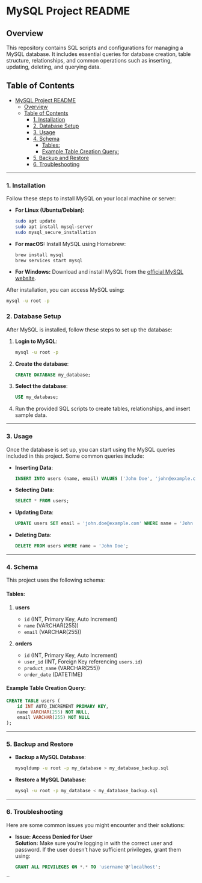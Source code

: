 # MySQL Project README

## Overview
This repository contains SQL scripts and configurations for managing a MySQL database. It includes essential queries for database creation, table structure, relationships, and common operations such as inserting, updating, deleting, and querying data.

## Table of Contents
- [MySQL Project README](#mysql-project-readme)
  - [Overview](#overview)
  - [Table of Contents](#table-of-contents)
    - [1. Installation](#1-installation)
    - [2. Database Setup](#2-database-setup)
    - [3. Usage](#3-usage)
    - [4. Schema](#4-schema)
      - [Tables:](#tables)
      - [Example Table Creation Query:](#example-table-creation-query)
    - [5. Backup and Restore](#5-backup-and-restore)
    - [6. Troubleshooting](#6-troubleshooting)

---

### 1. Installation

Follow these steps to install MySQL on your local machine or server:

- **For Linux (Ubuntu/Debian):**
    ```bash
    sudo apt update
    sudo apt install mysql-server
    sudo mysql_secure_installation
    ```

- **For macOS:**
    Install MySQL using Homebrew:
    ```bash
    brew install mysql
    brew services start mysql
    ```

- **For Windows:**
    Download and install MySQL from the [official MySQL website](https://dev.mysql.com/downloads/installer/). 

After installation, you can access MySQL using:
```bash
mysql -u root -p
```
### 2. Database Setup

After MySQL is installed, follow these steps to set up the database:

1. **Login to MySQL**:
    ```bash
    mysql -u root -p
    ```

2. **Create the database**:
    ```sql
    CREATE DATABASE my_database;
    ```

3. **Select the database**:
    ```sql
    USE my_database;
    ```

4. Run the provided SQL scripts to create tables, relationships, and insert sample data.

---

### 3. Usage

Once the database is set up, you can start using the MySQL queries included in this project. Some common queries include:

- **Inserting Data**:
    ```sql
    INSERT INTO users (name, email) VALUES ('John Doe', 'john@example.com');
    ```

- **Selecting Data**:
    ```sql
    SELECT * FROM users;
    ```

- **Updating Data**:
    ```sql
    UPDATE users SET email = 'john.doe@example.com' WHERE name = 'John Doe';
    ```

- **Deleting Data**:
    ```sql
    DELETE FROM users WHERE name = 'John Doe';
    ```

---

### 4. Schema

This project uses the following schema:

#### Tables:
1. **users**  
   - `id` (INT, Primary Key, Auto Increment)
   - `name` (VARCHAR(255))
   - `email` (VARCHAR(255))

2. **orders**  
   - `id` (INT, Primary Key, Auto Increment)
   - `user_id` (INT, Foreign Key referencing `users.id`)
   - `product_name` (VARCHAR(255))
   - `order_date` (DATETIME)

#### Example Table Creation Query:
```sql
CREATE TABLE users (
    id INT AUTO_INCREMENT PRIMARY KEY,
    name VARCHAR(255) NOT NULL,
    email VARCHAR(255) NOT NULL
);
```
---

### 5. Backup and Restore

- **Backup a MySQL Database**:
    ```bash
    mysqldump -u root -p my_database > my_database_backup.sql
    ```

- **Restore a MySQL Database**:
    ```bash
    mysql -u root -p my_database < my_database_backup.sql
    ```

---

### 6. Troubleshooting

Here are some common issues you might encounter and their solutions:

- **Issue: Access Denied for User**  
  **Solution:** Make sure you're logging in with the correct user and password. If the user doesn’t have sufficient privileges, grant them using:
  ```sql
  GRANT ALL PRIVILEGES ON *.* TO 'username'@'localhost';
 ``

 